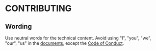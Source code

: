 # CONTRIBUTING

## Wording

Use neutral words for the technical content. Avoid using "I", "you", "we", "our", "us" in the [documents](documents), except the [Code of Conduct](CODE_OF_CONDUCT.md).
